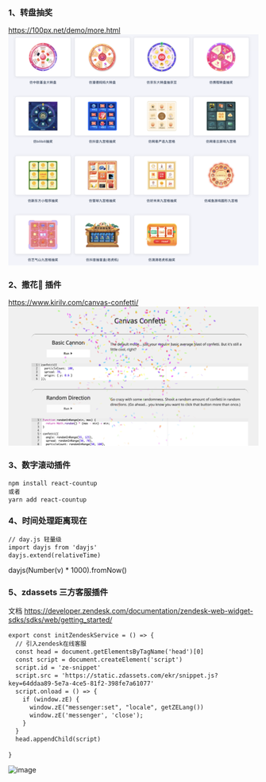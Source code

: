### 	1、转盘抽奖

https://100px.net/demo/more.html
![alt text](image.png)

### 	2、撒花🎉 插件

https://www.kirilv.com/canvas-confetti/
![alt text](image-1.png)

###     3、数字滚动插件

```
npm install react-countup
或者
yarn add react-countup
```

###     4、时间处理距离现在

```
// day.js 轻量级
import dayjs from 'dayjs'
dayjs.extend(relativeTime)
```

dayjs(Number(v) * 1000).fromNow()

###     5、zdassets 三方客服插件
文档 https://developer.zendesk.com/documentation/zendesk-web-widget-sdks/sdks/web/getting_started/
```
export const initZendeskService = () => {
  // 引入zendesk在线客服
  const head = document.getElementsByTagName('head')[0]
  const script = document.createElement('script')
  script.id = 'ze-snippet'
  script.src = 'https://static.zdassets.com/ekr/snippet.js?key=64ddaa89-5e7a-4ce5-81f2-398fe7a61077'
  script.onload = () => {
    if (window.zE) {
      window.zE("messenger:set", "locale", getZELang())
      window.zE('messenger', 'close');
    }
  }
  head.appendChild(script)

}
```
<img width="417" alt="image" src="https://github.com/user-attachments/assets/45db090e-f825-4de5-be08-6964cd2adf35" />


